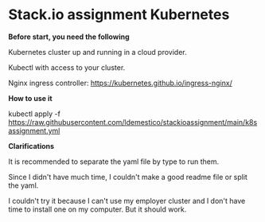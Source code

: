 # Stack.io assignment Kubernetes

**Before start, you need the following**

  Kubernetes cluster up and running in a cloud provider.
  
  Kubectl with access to your cluster.
  
  Nginx ingress controller: https://kubernetes.github.io/ingress-nginx/ 


**How to use it**

  kubectl apply -f https://raw.githubusercontent.com/ldemestico/stackioassignment/main/k8sassignment.yml 
  
**Clarifications**

  It is recommended to separate the yaml file by type to run them.
  
  Since I didn't have much time, I couldn't make a good readme file or split the yaml.
  
  I couldn't try it because I can't use my employer cluster and I don't have time to install one on my computer. But it should work.
